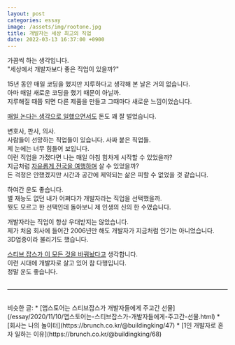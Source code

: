 ```yaml
---
layout: post
categories: essay
image: /assets/img/rootone.jpg
title: 개발자는 세상 최고의 직업
date: 2022-03-13 16:37:00 +0900
---
```


가끔씩 하는 생각입니다.  
"세상에서 개발자보다 좋은 직업이 있을까?"

15년 동안 매일 코딩을 했지만 지루하다고 생각해 본 날은 거의 없습니다.  
아마 매일 새로운 코딩을 했기 때문이 아닐까.  
지루해질 때쯤 되면 다른 제품을 만들고 그때마다 새로운 느낌이었습니다.

[매일 논다는 생각으로 일했으면서도](/essay/2021/09/16/회사는-나의-놀이터.html) 돈도 꽤 잘 벌었습니다.  

변호사, 판사, 의사.  
사람들이 선망하는 직업들이 있습니다. 사짜 붙은 직업들.  
제 눈에는 너무 힘들어 보입니다.  
이런 직업을 가졌다면 나는 매일 아침 힘차게 시작할 수 있었을까?  
지금처럼 [자유롭게 전국을 여행하며](https://brunch.co.kr/@buildingking/87) 살 수 있었을까?  
돈 걱정은 안했겠지만 시간과 공간에 제약되는 삶은 피할 수 없었을 것 같습니다.

하여간 운도 좋습니다.  
별 재능도 없던 내가 어쩌다가 개발자라는 직업을 선택했을까.  
뭣도 모르고 한 선택인데 돌아보니 제 인생의 신의 한 수였습니다.

개발자라는 직업이 항상 우대받지는 않았습니다.  
제가 처음 회사에 들어간 2006년만 해도 개발자가 지금처럼 인기는 아니었습니다.  
3D업종이라 불리기도 했습니다.  

[스티브 잡스가 이 모든 것을 바꿔놨다고](/essay/2020/11/10/앱스토어는-스티브잡스가-개발자들에게-주고간-선물.html) 생각합니다.  
이런 시대에 개발자로 살고 있어 참 다행입니다.  
정말 운도 좋습니다.
<br>
<br>

---

<br>
비슷한 글:
* [앱스토어는 스티브잡스가 개발자들에게 주고간 선물](/essay/2020/11/10/앱스토어는-스티브잡스가-개발자들에게-주고간-선물.html)
* [회사는 나의 놀이터](https://brunch.co.kr/@buildingking/47)
* [1인 개발자로 혼자 일하는 이유](https://brunch.co.kr/@buildingking/68)